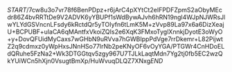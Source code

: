 $START$/7cw8u3o7vr78f6BenPDpz+r6jArC4pXYtCt2eIFPDFZpmS2aObyMEcdr86Z4bvRRTtDe9V2ADVK6yYBUPf1sWdBywAJvh6hRN19ngl4WJpNJWRsJlwYLYdGSVncnLFsdy6kRctdQr5yTOIyfn6tLmK5M+zVvp89La97x6a6DizXeajU+BCPUBF+ulaCA6qMAntfxVkoiZQIs2e6XqK3FMxoTyglXnnkjDyotE3oWyO+y+DovQFUidMyCaxs7wGHbN9uRVva7hGWBIppPdVge7rrDkemr+L82PijwtZ2q9cdmxz0yWpHxsJNnHSo77lrNb2peKNyOF6vOyYGA/PTGWr4CnHDoELdQRuhe5FzNa2+Wk3DTGGtqv5zgy967U7TJLkLaqtMdn7Yg2tj0fb5EC2wzQkYUiWCn5hXjn0VsugtBmXp/HuWvuqDLQZ7XNxg$END$